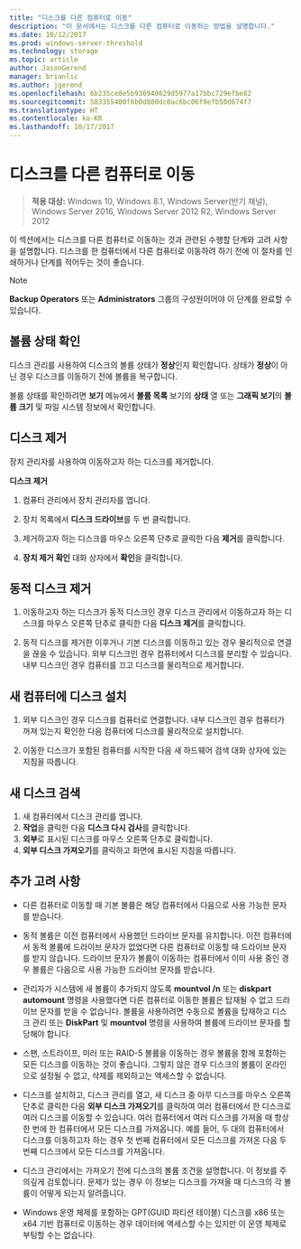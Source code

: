 ```yaml
---
title: "디스크를 다른 컴퓨터로 이동"
description: "이 문서에서는 디스크를 다른 컴퓨터로 이동하는 방법을 설명합니다."
ms.date: 10/12/2017
ms.prod: windows-server-threshold
ms.technology: storage
ms.topic: article
author: JasonGerend
manager: brianlic
ms.author: jgerend
ms.openlocfilehash: 6b235ce8e5b936940629d5977a17bbc729efbe82
ms.sourcegitcommit: 583355400f6b0d880dc0ac6bc06f0efb50d674f7
ms.translationtype: HT
ms.contentlocale: ko-KR
ms.lasthandoff: 10/17/2017
---
```

# <a name="move-disks-to-another-computer"></a>디스크를 다른 컴퓨터로 이동

> **적용 대상:** Windows 10, Windows 8.1, Windows Server(반기 채널), Windows Server 2016, Windows Server 2012 R2, Windows Server 2012

이 섹션에서는 디스크를 다른 컴퓨터로 이동하는 것과 관련된 수행할 단계와 고려 사항을 설명합니다. 디스크를 한 컴퓨터에서 다른 컴퓨터로 이동하려 하기 전에 이 절차를 인쇄하거나 단계를 적어두는 것이 좋습니다.

> [!NOTE]
> **Backup Operators** 또는 **Administrators** 그룹의 구성원이어야 이 단계를 완료할 수 있습니다.

## <a name="verify-volume-health"></a>볼륨 상태 확인

디스크 관리를 사용하여 디스크의 볼륨 상태가 **정상**인지 확인합니다. 상태가 **정상**이 아닌 경우 디스크를 이동하기 전에 볼륨을 복구합니다.

볼륨 상태를 확인하려면 **보기** 메뉴에서 **볼륨 목록** 보기의 **상태** 열 또는 **그래픽 보기**의 **볼륨 크기** 및 파일 시스템 정보에서 확인합니다.

## <a name="uninstall-the-disks"></a>디스크 제거

장치 관리자를 사용하여 이동하고자 하는 디스크를 제거합니다.

**디스크 제거**

1.  컴퓨터 관리에서 장치 관리자를 엽니다.

2.  장치 목록에서 **디스크 드라이브**를 두 번 클릭합니다.

3.  제거하고자 하는 디스크를 마우스 오른쪽 단추로 클릭한 다음 **제거**를 클릭합니다.

4.  **장치 제거 확인** 대화 상자에서 **확인**을 클릭합니다.

## <a name="remove-dynamic-disks"></a>동적 디스크 제거

1. 이동하고자 하는 디스크가 동적 디스크인 경우 디스크 관리에서 이동하고자 하는 디스크를 마우스 오른쪽 단추로 클릭한 다음 **디스크 제거**를 클릭합니다.

2. 동적 디스크를 제거한 이후거나 기본 디스크를 이동하고 있는 경우 물리적으로 연결을 끊을 수 있습니다. 외부 디스크인 경우 컴퓨터에서 디스크를 분리할 수 있습니다. 내부 디스크인 경우 컴퓨터를 끄고 디스크를 물리적으로 제거합니다.

## <a name="install-disks-in-the-new-computer"></a>새 컴퓨터에 디스크 설치

1. 외부 디스크인 경우 디스크를 컴퓨터로 연결합니다. 내부 디스크인 경우 컴퓨터가 꺼져 있는지 확인한 다음 컴퓨터에 디스크를 물리적으로 설치합니다.

2. 이동한 디스크가 포함된 컴퓨터를 시작한 다음 새 하드웨어 검색 대화 상자에 있는 지침을 따릅니다.

## <a name="detect-new-disks"></a>새 디스크 검색

1. 새 컴퓨터에서 디스크 관리를 엽니다. 
2. **작업**을 클릭한 다음 **디스크 다시 검사**를 클릭합니다.
3. **외부**로 표시된 디스크를 마우스 오른쪽 단추로 클릭합니다. 
4. **외부 디스크 가져오기**를 클릭하고 화면에 표시된 지침을 따릅니다.

## <a name="additional-considerations"></a>추가 고려 사항

-   다른 컴퓨터로 이동할 때 기본 볼륨은 해당 컴퓨터에서 다음으로 사용 가능한 문자를 받습니다. 
-   동적 볼륨은 이전 컴퓨터에서 사용했던 드라이브 문자를 유지합니다. 이전 컴퓨터에서 동적 볼륨에 드라이브 문자가 없었다면 다른 컴퓨터로 이동할 때 드라이브 문자를 받지 않습니다. 드라이브 문자가 볼륨이 이동하는 컴퓨터에서 이미 사용 중인 경우 볼륨은 다음으로 사용 가능한 드라이브 문자를 받습니다.

-   관리자가 시스템에 새 볼륨이 추가되지 않도록 **mountvol /n** 또는 **diskpart automount** 명령을 사용했다면 다른 컴퓨터로 이동한 볼륨은 탑재될 수 없고 드라이브 문자를 받을 수 없습니다. 볼륨을 사용하려면 수동으로 볼륨을 탑재하고 디스크 관리 또는 **DiskPart** 및 **mountvol** 명령을 사용하여 볼륨에 드라이브 문자를 할당해야 합니다.

-   스팬, 스트라이프, 미러 또는 RAID-5 볼륨을 이동하는 경우 볼륨을 함께 포함하는 모든 디스크를 이동하는 것이 좋습니다. 그렇지 않은 경우 디스크의 볼륨이 온라인으로 설정될 수 없고, 삭제를 제외하고는 액세스할 수 없습니다.

-   디스크를 설치하고, 디스크 관리를 열고, 새 디스크 중 아무 디스크를 마우스 오른쪽 단추로 클릭한 다음 **외부 디스크 가져오기**를 클릭하여 여러 컴퓨터에서 한 디스크로 여러 디스크를 이동할 수 있습니다. 여러 컴퓨터에서 여러 디스크를 가져올 때 항상 한 번에 한 컴퓨터에서 모든 디스크를 가져옵니다. 예를 들어, 두 대의 컴퓨터에서 디스크를 이동하고자 하는 경우 첫 번째 컴퓨터에서 모든 디스크를 가져온 다음 두 번째 디스크에서 모든 디스크를 가져옵니다.

-   디스크 관리에서는 가져오기 전에 디스크의 볼륨 조건을 설명합니다. 이 정보를 주의깊게 검토합니다. 문제가 있는 경우 이 정보는 디스크를 가져올 때 디스크의 각 볼륨이 어떻게 되는지 알려줍니다.

-   Windows 운영 체제를 포함하는 GPT(GUID 파티션 테이블) 디스크를 x86 또는 x64 기반 컴퓨터로 이동하는 경우 데이터에 액세스할 수는 있지만 이 운영 체제로 부팅할 수는 없습니다.